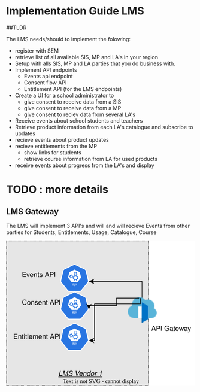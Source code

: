 # Implementation Guide LMS

##TLDR

The LMS needs/should to implement the folowing:
* register with SEM
* retrieve list of all available SIS, MP and LA's in your region
* Setup with alls SIS, MP and LA parties that you do business with.
* Implement API endpoints
  * Events api endpoint
  * Consent flow API 
  * Entitlement API (for the LMS endpoints)
* Create a UI for a school administrator to 
  * give consent to receive data from a SIS
  * give consent to receive data from a MP
  * give consent to reciev data from several LA's
* Receive events about school students and teachers
* Retrieve product information from each LA's catalogue and subscribe to updates
* recieve events about product updates
* recieve entitlements from the MP 
  * show links for students
  * retrieve course information from LA for used products
* receive events about progress from the LA's and display

# TODO : more details


## LMS Gateway
The LMS will implement 3 API's and will and will recieve Events from other parties for Students, Entitlements, Usage, Catalogue, Course 

![architecture](diagrams/Saas_Vendor_Infrastructure-LMS_Vendor_Gateway.drawio.svg)
